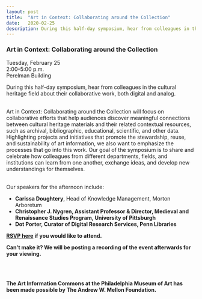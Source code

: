 ```yaml
---
layout: post 
title:  "Art in Context: Collaborating around the Collection"
date:   2020-02-25
description: During this half-day symposium, hear from colleagues in the cultural heritage field about their collaborative work, both digital and analog. 
---
```


### Art in Context: Collaborating around the Collection

Tuesday, February 25<br>
2:00–5:00 p.m.<br>
Perelman Building<br>

During this half-day symposium, hear from colleagues in the cultural heritage field about their collaborative work, both digital and analog. <br><br>

Art in Context: Collaborating around the Collection will focus on collaborative efforts that help audiences discover meaningful connections between cultural heritage materials and their related contextual resources, such as archival, bibliographic, educational, scientific, and other data. Highlighting projects and initiatives that promote the stewardship, reuse, and sustainability of art information, we also want to emphasize the processes that go into this work. Our goal of the symposium is to share and celebrate how colleagues from different departments, fields, and institutions can learn from one another, exchange ideas, and develop new understandings for themselves.<br><br>

Our speakers for the afternoon include:
<ul>
<li><b>Carissa Doughtery</b>, Head of Knowledge Management, Morton Arboretum</l>
<li><b>Christopher J. Nygren<b>, Assistant Professor & Director, Medieval and Renaissance Studies Program, University of Pittsburgh</li>
<li>Dot Porter, Curator of Digital Research Services, Penn Libraries</li>
</ul>



<a href="https://docs.google.com/forms/d/19QgMJhY1rt0vih7mN6jZhNmXXFgT1sx0bLePLHcDQDM/viewform?edit_requested=true">RSVP here</a> if you would like to attend.

Can't make it? We will be posting a recording of the event afterwards for your viewing.


<br><br>

The Art Information Commons at the Philadelphia Museum of Art has been made possible by <b>The Andrew W. Mellon Foundation</b>.
